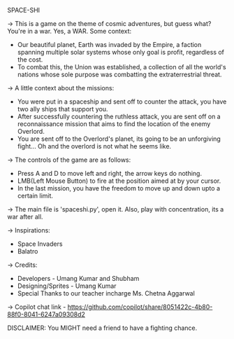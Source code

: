 SPACE-SHI

-> This is a game on the theme of cosmic adventures, but guess what? You're in a war. Yes, a WAR. Some context: 
- Our beautiful planet, Earth was invaded by the Empire, a faction spanning multiple solar systems whose only goal is profit, regardless of the cost.
- To combat this, the Union was established, a collection of all the world's nations whose sole purpose was combatting the extraterrestrial threat.

-> A little context about the missions:
- You were put in a spaceship and sent off to counter the attack, you have two ally ships that support you.
- After successfully countering the ruthless attack, you are sent off on a reconnaissance mission that aims to find the location of the enemy Overlord.
- You are sent off to the Overlord's planet, its going to be an unforgiving fight... Oh and the overlord is not what he seems like.

-> The controls of the game are as follows:
- Press A and D to move left and right, the arrow keys do nothing.
- LMB(Left Mouse Button) to fire at the position aimed at by your cursor.
- In the last mission, you have the freedom to move up and down upto a certain limit.

-> The main file is 'spaceshi.py', open it. Also, play with concentration, its a war after all.

-> Inspirations:
- Space Invaders
- Balatro

-> Credits:
- Developers - Umang Kumar and Shubham
- Designing/Sprites - Umang Kumar
- Special Thanks to our teacher incharge Ms. Chetna Aggarwal

-> Copilot chat link - https://github.com/copilot/share/8051422c-4b80-88f0-8041-6247a09308d2

DISCLAIMER: You MIGHT need a friend to have a fighting chance.
